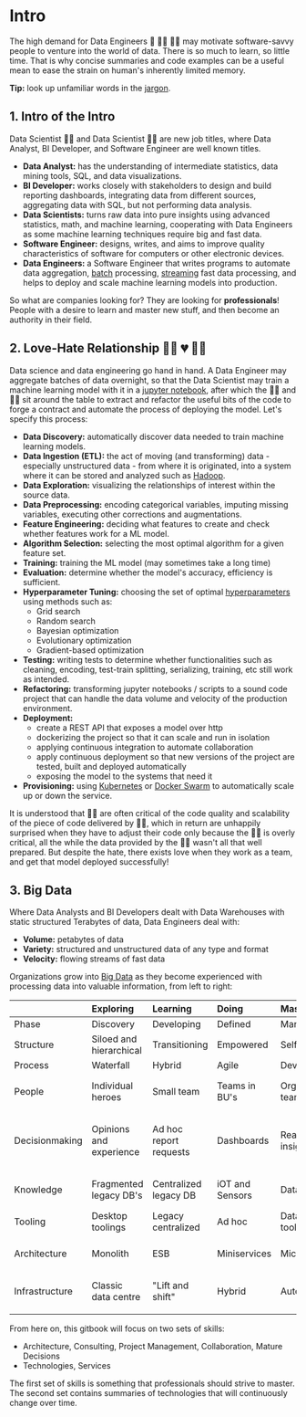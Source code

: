 # Intro

The high demand for Data Engineers 🔢 👨‍🔧 👨‍🔧 may motivate software-savvy people to venture into the world of data. There is so much to learn, so little time. That is why concise summaries and code examples can be a useful mean to ease the strain on human's inherently limited memory.

**Tip:** look up unfamiliar words in the [jargon](vocabulary.md).

## 1. Intro of the Intro

Data Scientist 👨‍🔧 and Data Scientist 👩‍🔬 are new job titles, where Data Analyst, BI Developer, and Software Engineer are well known titles. 

* **Data Analyst:** has the understanding of intermediate statistics, data mining tools, SQL, and data visualizations.
* **BI Developer:** works closely with stakeholders to design and build reporting dashboards, integrating data from different sources, aggregating data with SQL, but not performing data analysis.
* **Data Scientists:** turns raw data into pure insights using advanced statistics, math, and machine learning, cooperating with Data Engineers as some machine learning techniques require big and fast data.
* **Software Engineer:** designs, writes, and aims to improve quality characteristics of software for computers or other electronic devices.
* **Data Engineers:** a Software Engineer that writes programs to automate data aggregation, [batch](https://www.quora.com/What-are-the-differences-between-batch-processing-and-stream-processing-systems) processing, [streaming](https://www.quora.com/What-are-the-differences-between-batch-processing-and-stream-processing-systems) fast data processing, and helps to deploy and scale machine learning models into production.

So what are companies looking for? They are looking for **professionals**! People with a desire to learn and master new stuff, and then become an authority in their field.

## 2. Love-Hate Relationship 👨‍🔧 💔 👩‍🔬

Data science and data engineering go hand in hand. A Data Engineer may aggregate batches of data overnight, so that the Data Scientist may train a machine learning model with it in a [jupyter notebook](https://jupyter.org/), after which the 👨‍🔧 and 👩‍🔬 sit around the table to extract and refactor the useful bits of the code to forge a contract and automate the process of deploying the model. Let's specify this process:

* **Data Discovery:** automatically discover data needed to train machine learning models.
* **Data Ingestion \(ETL\):** the act of moving \(and transforming\) data - especially unstructured data - from where it is originated, into a system where it can be stored and analyzed such as [Hadoop](technologies/hadoop.md).
* **Data Exploration:** visualizing the relationships of interest within the source data.
* **Data Preprocessing:** encoding categorical variables, imputing missing variables, executing other corrections and augmentations.
* **Feature Engineering:** deciding what features to create and check whether features work for a ML model. 
* **Algorithm Selection:** selecting the most optimal algorithm for a given feature set.
* **Training:** training the ML model \(may sometimes take a long time\)
* **Evaluation:** determine whether the model's accuracy, efficiency is sufficient.
* **Hyperparameter Tuning:** choosing the set of optimal [hyperparameters](https://en.wikipedia.org/wiki/Hyperparameter_%28machine_learning%29) using methods such as:
  * Grid search
  * Random search
  * Bayesian optimization
  * Evolutionary optimization
  * Gradient-based optimization
* **Testing:** writing tests to determine whether functionalities such as cleaning, encoding, test-train splitting, serializing, training, etc still work as intended.
* **Refactoring:** transforming jupyter notebooks / scripts to a sound code project that can handle the data volume and velocity of the production environment.
* **Deployment:** 
  * create a REST API that exposes a model over http
  * dockerizing the project so that it can scale and run in isolation
  * applying continuous integration to automate collaboration
  * apply continuous deployment so that new versions of the project are tested, built and deployed automatically
  * exposing the model to the systems that need it
* **Provisioning:** using [Kubernetes]() or [Docker Swarm](technologies/docker.md#2-2-scale-service-multiple-containers-single-node) to automatically scale up or down the service.

It is understood that 👨‍🔧 are often critical of the code quality and scalability of the piece of code delivered by 👩‍🔬, which in return are unhappily surprised when they have to adjust their code only because the 👨‍🔧 is overly critical, all the while the data provided by the 👨‍🔧 wasn't all that well prepared. But despite the hate, there exists love when they work as a team, and get that model deployed successfully!

## 3. Big Data

Where Data Analysts and BI Developers dealt with Data Warehouses with static structured Terabytes of data, Data Engineers deal with:

* **Volume:** petabytes of data
* **Variety:** structured and unstructured data of any type and format
* **Velocity:** flowing streams of fast data

Organizations grow into [Big Data](https://github.com/onurakpolat/awesome-bigdata#readme) as they become experienced with processing data into valuable information, from left to right:

|  | Exploring | Learning | Doing | Mastering | Teaching |
| :--- | :--- | :--- | :--- | :--- | :--- |
| Phase | Discovery | Developing | Defined | Managed | Optimized |
| Structure | Siloed and hierarchical | Transitioning | Empowered | Self steering | Holocracy |
| Process | Waterfall | Hybrid | Agile | DevOps | BizDevOps |
| People | Individual heroes | Small team | Teams in BU's | Organizational team | Enterprise wide staff trained |
| Decisionmaking | Opinions and experience | Ad hoc report requests | Dashboards | Real time data insights | Automated decision making based on predictive analysis |
| Knowledge | Fragmented legacy DB's | Centralized legacy DB | iOT and Sensors | Data lake | Semantic knowledge store |
| Tooling | Desktop toolings | Legacy centralized | Ad hoc | Data science tools | Data science platform |
| Architecture | Monolith | ESB | Miniservices | Microservices | Self discoverable microservices |
| Infrastructure | Classic data centre | "Lift and shift" | Hybrid | Automated | Infrastructure as code in the cloud |
|  |  |  |  |  |  |

From here on, this gitbook will focus on two sets of skills:

* Architecture, Consulting, Project Management, Collaboration, Mature Decisions
* Technologies, Services

The first set of skills is something that professionals should strive to master. The second set contains summaries of technologies that will continuously change over time.

